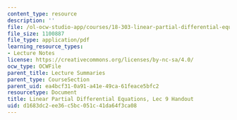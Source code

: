 ```yaml
---
content_type: resource
description: ''
file: /ol-ocw-studio-app/courses/18-303-linear-partial-differential-equations-analysis-and-numerics-fall-2014/d1683dc2ee36c5bc051c41da64f3ca08_MIT18_303F14_Lec9.pdf
file_size: 1100887
file_type: application/pdf
learning_resource_types:
- Lecture Notes
license: https://creativecommons.org/licenses/by-nc-sa/4.0/
ocw_type: OCWFile
parent_title: Lecture Summaries
parent_type: CourseSection
parent_uid: ea4bcf31-0a91-a41e-49ca-61feace5bfc2
resourcetype: Document
title: Linear Partial Differential Equations, Lec 9 Handout
uid: d1683dc2-ee36-c5bc-051c-41da64f3ca08
---
```

